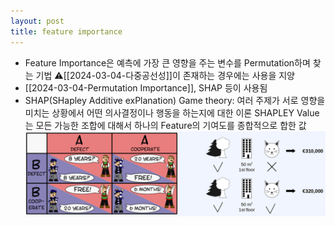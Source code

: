 ```yaml
---
layout: post
title: feature importance
---
```


- Feature Importance은 예측에 가장 큰 영향을 주는 변수를 Permutation하며 찾는 기법             ⚠[[2024-03-04-다중공선성]]이 존재하는 경우에는 사용을 지양 
- [[2024-03-04-Permutation Importance]], SHAP 등이 사용됨 
- SHAP(SHapley Additive exPlanation)                                                                                     Game theory: 여러 주제가 서로 영향을 미치는 상황에서 어떤 의사결정이나 행동을 하는지에 대한 이론                                                                                                                                   SHAPLEY Value는 모든 가능한 조합에 대해서 하나의 Feature의 기여도를 종합적으로 합한 값
    ![image](https://github.com/code7ssage/code7ssage.github.io/blob/master/assets/attached%20file/Pasted%20image%2020240103133712.png?raw=true)
    